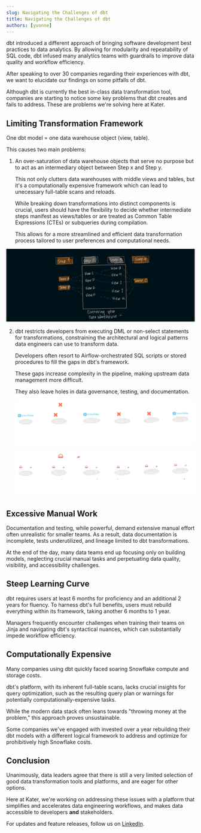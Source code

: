 ```yaml
---
slug: Navigating the Challenges of dbt
title: Navigating the Challenges of dbt
authors: [yvonne]
---
```


dbt introduced a different approach of bringing software development best practices to data analytics. By allowing for modularity and repeatability of SQL code, dbt infused many analytics teams with guardrails to improve data quality and workflow efficiency. 

After speaking to over 30 companies regarding their experiences with dbt, we want to elucidate our findings on some pitfalls of dbt. 

Although dbt is currently the best in-class data transformation tool, companies are starting to notice some key problems that dbt creates and fails to address. These are problems we're solving here at Kater.

<!-- truncate -->

## Limiting Transformation Framework
One dbt model = one data warehouse object (view, table). 

This causes two main problems: 

1. An over-saturation of data warehouse objects that serve no purpose but to act as an intermediary object between Step x and Step y.

    This not only clutters data warehouses with middle views and tables, but it's a computationally expensive framework which can lead to unecessary full-table scans and reloads. 
    
    While breaking down transformations into distinct components is crucial, users should have the flexibility to decide whether intermediate steps manifest as views/tables or are treated as Common Table Expressions (CTEs) or subqueries during compilation. 
    
    This allows for a more streamlined and efficient data transformation process tailored to user preferences and computational needs.

![dbt-clutter](../blog/img/dbtclutter.png)

2. dbt restricts developers from executing DML or non-select statements for transformations, constraining the architectural and logical patterns data engineers can use to transform data. 

    Developers often resort to Airflow-orchestrated SQL scripts or stored procedures to fill the gaps in dbt's framework.

    These gaps increase complexity in the pipeline, making upstream data management more difficult. 
    
    They also leave holes in data governance, testing, and documentation. 

    ![typical-dag](../blog/img/typicaldag.png)

    ![typical-dag-kater](../blog/img/typicaldag_kater.png)


## Excessive Manual Work
Documentation and testing, while powerful, demand extensive manual effort often unrealistic for smaller teams. As a result, data documentation is incomplete, tests underutilized, and lineage limited to dbt transformations. 

At the end of the day, many data teams end up focusing only on building models, neglecting crucial manual tasks and perpetuating data quality, visibility, and accessibility challenges.


## Steep Learning Curve
dbt requires users at least 6 months for proficiency and an additional 2 years for fluency. To harness dbt's full benefits, users must rebuild everything within its framework, taking another 6 months to 1 year. 

Managers frequently encounter challenges when training their teams on Jinja and navigating dbt's syntactical nuances, which can substantially impede workflow efficiency.


## Computationally Expensive
Many companies using dbt quickly faced soaring Snowflake compute and storage costs. 

dbt's platform, with its inherent full-table scans, lacks crucial insights for query optimization, such as the resulting query plan or warnings for potentially computationally-expensive tasks.

While the modern data stack often leans towards "throwing money at the problem," this approach proves unsustainable. 

Some companies we've engaged with invested over a year rebuilding their dbt models with a different logical framework to address and optimize for prohibitively high Snowflake costs.


## Conclusion
Unanimously, data leaders agree that there is still a very limited selection of good data transformation tools and platforms, and are eager for other options. 

Here at Kater, we're working on addressing these issues with a platform that simplifies and accelerates data engineering workflows, and makes data accessible to developers **and** stakeholders. 

For updates and feature releases, follow us on [LinkedIn](https://www.linkedin.com/company/kater-ai/?viewAsMember=true). 